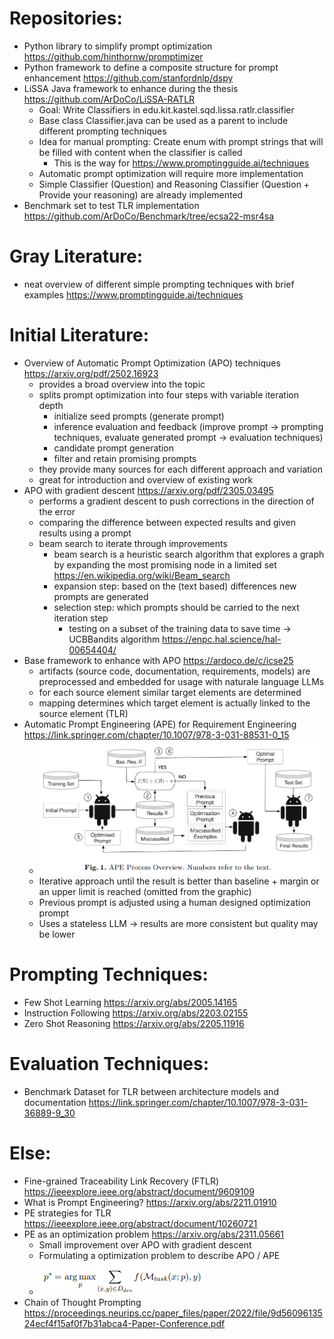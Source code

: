 # Repositories:
- Python library to simplify prompt optimization https://github.com/hinthornw/promptimizer
- Python framework to define a composite structure for prompt enhancement https://github.com/stanfordnlp/dspy
- LiSSA Java framework to enhance during the thesis https://github.com/ArDoCo/LiSSA-RATLR
  - Goal: Write Classifiers in edu.kit.kastel.sqd.lissa.ratlr.classifier
  - Base class Classifier.java can be used as a parent to include different prompting techniques
  - Idea for manual prompting: Create enum with prompt strings that will be filled with content when the classifier is called
    - This is the way for https://www.promptingguide.ai/techniques
  - Automatic prompt optimization will require more implementation
  - Simple Classifier (Question) and Reasoning Classifier (Question + Provide your reasoning) are already implemented  
- Benchmark set to test TLR implementation https://github.com/ArDoCo/Benchmark/tree/ecsa22-msr4sa

# Gray Literature:
- neat overview of different simple prompting techniques with brief examples https://www.promptingguide.ai/techniques

# Initial Literature:
- Overview of Automatic Prompt Optimization (APO) techniques https://arxiv.org/pdf/2502.16923
  - provides a broad overview into the topic
  - splits prompt optimization into four steps with variable iteration depth
    - initialize seed prompts (generate prompt)
    - inference evaluation and feedback (improve prompt -> prompting techniques, evaluate generated prompt -> evaluation techniques)
    - candidate prompt generation
    - filter and retain promising prompts
  - they provide many sources for each different approach and variation
  - great for introduction and overview of existing work
- APO with gradient descent https://arxiv.org/pdf/2305.03495
  - performs a gradient descent to push corrections in the direction of the error
  - comparing the difference between expected results and given results using a prompt
  - beam search to iterate through improvements
    - beam search is a heuristic search algorithm that explores a graph by expanding the most promising node in a limited set https://en.wikipedia.org/wiki/Beam_search
    - expansion step: based on the (text based) differences new prompts are generated
    - selection step: which prompts should be carried to the next iteration step
      - testing on a subset of the training data to save time ->  UCBBandits algorithm https://enpc.hal.science/hal-00654404/
- Base framework to enhance with APO https://ardoco.de/c/icse25
  - artifacts (source code, documentation, requirements, models) are preprocessed and embedded for usage with naturale language LLMs
  - for each source element similar target elements are determined
  - mapping determines which target element is actually linked to the source element (TLR)
- Automatic Prompt Engineering (APE) for Requirement Engineering https://link.springer.com/chapter/10.1007/978-3-031-88531-0_15
  - ![Zadenoori_APE_Process.png](Zadenoori_APE_Process.png)
  - Iterative approach until the result is better than baseline + margin or an upper limit is reached (omitted from the graphic)
  - Previous prompt is adjusted using a human designed optimization prompt
  - Uses a stateless LLM -> results are more consistent but quality may be lower

# Prompting Techniques:
- Few Shot Learning https://arxiv.org/abs/2005.14165
- Instruction Following https://arxiv.org/abs/2203.02155
- Zero Shot Reasoning https://arxiv.org/abs/2205.11916

# Evaluation Techniques:
- Benchmark Dataset for TLR between architecture models and documentation https://link.springer.com/chapter/10.1007/978-3-031-36889-9_30

# Else:
-  Fine-grained Traceability Link Recovery (FTLR) https://ieeexplore.ieee.org/abstract/document/9609109
- What is Prompt Engineering? https://arxiv.org/abs/2211.01910
- PE strategies for TLR https://ieeexplore.ieee.org/abstract/document/10260721
- PE as an optimization problem https://arxiv.org/abs/2311.05661
  - Small improvement over APO with gradient descent
  - Formulating a optimization problem to describe APO / APE
  - ![Ye_PromptEngineering_optimiziation_problem.png](Ye_PromptEngineering_optimiziation_problem.png)
- Chain of Thought Prompting https://proceedings.neurips.cc/paper_files/paper/2022/file/9d5609613524ecf4f15af0f7b31abca4-Paper-Conference.pdf